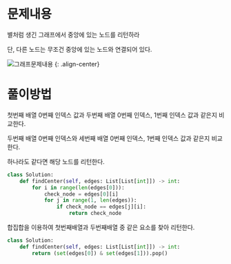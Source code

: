 # 문제내용

별처럼 생긴 그래프에서 중앙에 있는 노드를 리턴하라

단, 다른 노드는 무조건 중앙에 있는 노드와 연결되어 있다.


![그래프문제내용](https://github.com/kimhyunso/kimhyunso.github.io/assets/87798982/101ab21d-30cc-4952-9d5a-cfcbd9166bb7)
{: .align-center}


# 풀이방법

첫번째 배열 0번째 인덱스 값과 두번째 배열 0번째 인덱스, 1번째 인덱스 값과 같은지 비교한다.

두번째 배열 0번째 인덱스와 세번째 배열 0번째 인덱스, 1번째 인덱스 값과 같은지 비교한다.

하나라도 같다면 해당 노드를 리턴한다.

```python
class Solution:
    def findCenter(self, edges: List[List[int]]) -> int:        
        for i in range(len(edges[0])):
            check_node = edges[0][i]
            for j in range(1, len(edges)):
                if check_node == edges[j][i]:
                    return check_node


```

합집합을 이용하여 첫번째배열과 두번째배열 중 같은 요소를 찾아 리턴한다.

```python
class Solution:
    def findCenter(self, edges: List[List[int]]) -> int:
        return (set(edges[0]) & set(edges[1])).pop()
```
